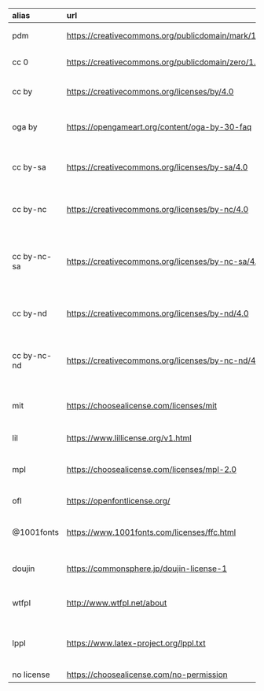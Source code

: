 alias | url | name | _zh
:- | :- | :- | :-
pdm | https://creativecommons.org/publicdomain/mark/1.0 | Public Domain Mark | 公有领域标识
cc 0 | https://creativecommons.org/publicdomain/zero/1.0 | Creative Commons Zero | 公有领域
cc by | https://creativecommons.org/licenses/by/4.0 | Creative Commons Attribution | 归因
oga by | https://opengameart.org/content/oga-by-30-faq | Open Game Art Attribution | 开放游戏艺术的归因
cc by-sa | https://creativecommons.org/licenses/by-sa/4.0 | Creative Commons Attribution-ShareAlike | 归因-相同方式共享
cc by-nc | https://creativecommons.org/licenses/by-nc/4.0 | Creative Commons Attribution-NonCommercial | 归因-非商用
cc by-nc-sa | https://creativecommons.org/licenses/by-nc-sa/4.0 | Creative Commons Attribution-NonCommercial-ShareAlike | 归因-非商用-相同方式共享
cc by-nd | https://creativecommons.org/licenses/by-nd/4.0 | Creative Commons Attribution-NoDerivatives | 归因-禁止衍生
cc by-nc-nd | https://creativecommons.org/licenses/by-nc-nd/4.0 | Creative Commons Attribution-NonCommercial-NoDerivatives | 归因-非商用-禁止衍生
mit | https://choosealicense.com/licenses/mit | MIT License | 麻省理工学院许可证
lil | https://www.lillicense.org/v1.html | Lil License | Lil许可证
mpl | https://choosealicense.com/licenses/mpl-2.0 | Mozilla Public License | Mozilla公共许可
ofl | https://openfontlicense.org/ | Open Font License | 开放字体许可
@1001fonts | https://www.1001fonts.com/licenses/ffc.html | 1001 Fonts License | 1001字体许可证
doujin | https://commonsphere.jp/doujin-license-1 | Doujin Mark License[同人マーク・ライセンス] | 同人标识许可
wtfpl | http://www.wtfpl.net/about | Do What The F*** You Want License | 随便你许可
lppl | https://www.latex-project.org/lppl.txt | The LaTeX Project Public License | LaTeX 项目公共许可证
no license | https://choosealicense.com/no-permission | No License | 未许可